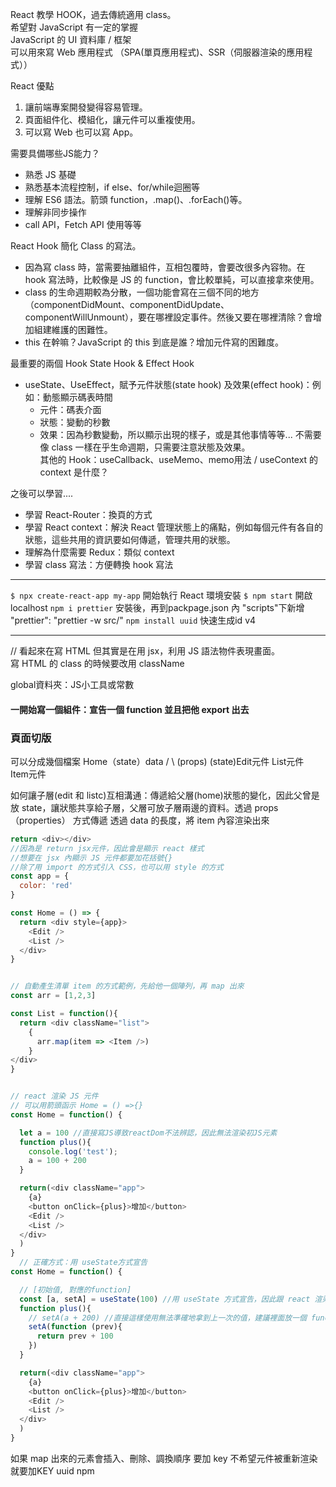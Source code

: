 React 教學 HOOK，過去傳統適用 class。  
  希望對 JavaScript 有一定的掌握  
  JavaScript 的 UI 資料庫 / 框架  
  可以用來寫 Web 應用程式
  （SPA(單頁應用程式)、SSR（伺服器渲染的應用程式））  

React 優點  
1. 讓前端專案開發變得容易管理。  
2. 頁面組件化、模組化，讓元件可以重複使用。
3. 可以寫 Web 也可以寫 App。
  
需要具備哪些JS能力？
- 熟悉 JS 基礎
- 熟悉基本流程控制，if else、for/while迴圈等
- 理解 ES6 語法。箭頭 function，.map()、.forEach()等。
- 理解非同步操作
- call API，Fetch API 使用等等
  
React Hook 簡化 Class 的寫法。  
- 因為寫 class 時，當需要抽離組件，互相包覆時，會要改很多內容物。在 hook 寫法時，比較像是 JS 的 function，會比較單純，可以直接拿來使用。  
- class 的生命週期較為分散，一個功能會寫在三個不同的地方（componentDidMount、componentDidUpdate、componentWillUnmount），要在哪裡設定事件。然後又要在哪裡清除？會增加組建維護的困難性。  
- this 在幹嘛？JavaScript 的 this 到底是誰？增加元件寫的困難度。

最重要的兩個 Hook 
State Hook & Effect Hook
- useState、UseEffect，賦予元件狀態(state hook)
及效果(effect hook)：例如：動態顯示碼表時間
  - 元件：碼表介面
  - 狀態：變動的秒數
  - 效果：因為秒數變動，所以顯示出現的樣子，或是其他事情等等...
不需要像 class 一樣在乎生命週期，只需要注意狀態及效果。  
其他的 Hook：useCallback、useMemo、memo用法 / useContext 的 context 是什麼？

之後可以學習....  
- 學習 React-Router：換頁的方式
- 學習 React context：解決 React 管理狀態上的痛點，例如每個元件有各自的狀態，這些共用的資訊要如何傳遞，管理共用的狀態。
- 理解為什麼需要 Redux：類似 context
- 學習 class 寫法：方便轉換 hook 寫法

-----------------------
```$ npx create-react-app my-app``` 開始執行 React 環境安裝
```$ npm start``` 開啟 localhost
```npm i prettier``` 安裝後，再到packpage.json 內 "scripts"下新增 "prettier": "prettier -w src/"
```npm install uuid``` 快速生成id v4

----------------------

// 看起來在寫 HTML 但其實是在用 jsx，利用 JS 語法物件表現畫面。  
寫 HTML 的 class 的時候要改用 className

global資料夾：JS小工具或常數

#### 一開始寫一個組件：宣告一個 function 並且把他 export 出去

### 頁面切版
可以分成幾個檔案
        Home（state）data
      /         \ (props)
(state)Edit元件   List元件
                  \
                  Item元件

如何讓子層(edit 和 listc)互相溝通：傳遞給父層(home)狀態的變化，因此父曾是放 state，讓狀態共享給子層，父層可放子層兩邊的資料。透過 props（properties） 方式傳遞
透過 data 的長度，將 item 內容渲染出來


```JavaScript
return <div></div>
//因為是 return jsx元件，因此會是顯示 react 樣式
//想要在 jsx 內顯示 JS 元件都要加花括號{}
//除了用 import 的方式引入 CSS，也可以用 style 的方式
const app = {
  color: 'red'
}

const Home = () => {
  return <div style={app}> 
    <Edit />
    <List />
  </div>
}


// 自動產生清單 item 的方式範例，先給他一個陣列，再 map 出來
const arr = [1,2,3]

const List = function(){
  return <div className="list">
    {
      arr.map(item => <Item />)
    }
</div>
}


// react 渲染 JS 元件
// 可以用箭頭函示 Home = () =>{}
const Home = function() {

  let a = 100 //直接寫JS導致reactDom不法辨認，因此無法渲染初JS元素
  function plus(){
    console.log('test');
    a = 100 + 200
  }

  return(<div className="app">
    {a}
    <button onClick={plus}>增加</button>
    <Edit />
    <List />
  </div>
  )
}
  // 正確方式：用 useState方式宣告
const Home = function() {

  // [初始值, 對應的function]
  const [a, setA] = useState(100) //用 useState 方式宣告，因此跟 react 渲染方式綁在一起
  function plus(){
    // setA(a + 200) //直接這樣使用無法準確地拿到上一次的值，建議裡面放一個 function
    setA(function (prev){
      return prev + 100
    })
  }

  return(<div className="app">
    {a}
    <button onClick={plus}>增加</button>
    <Edit />
    <List />
  </div>
  )
}
```


如果 map 出來的元素會插入、刪除、調換順序 要加 key
不希望元件被重新渲染就要加KEY
uuid npm